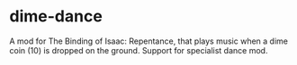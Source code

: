 # dime-dance
A mod for The Binding of Isaac: Repentance, that plays music when a dime coin (10) is dropped on the ground. Support for specialist dance mod.
